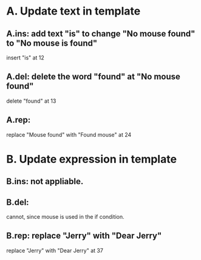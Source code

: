 # A. Update text in template
## A.ins: add text "is" to change "No mouse found" to "No mouse is found"
  insert "is" at 12

## A.del: delete the word "found" at "No mouse found"
  delete "found" at 13

## A.rep: 
  replace "Mouse found" with "Found mouse" at 24 

# B. Update expression in template

## B.ins: not appliable.

## B.del: 
  cannot, since mouse is used in the if condition.

## B.rep:  replace "Jerry" with "Dear Jerry"
  replace "Jerry" with "Dear Jerry" at 37